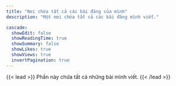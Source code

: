 ```yaml
---
title: "Nơi chứa tất cả các bài đăng của mình"
description: "Một nơi chứa tất cả các bài đăng mình viết."

cascade:
  showEdit: false
  showReadingTime: true
  showSummary: false
  showLikes: true
  showViews: true
  invertPagination: true
---
```

{{< lead >}}
Phần này chứa tất cả những bài mình viết.
{{< /lead >}}
